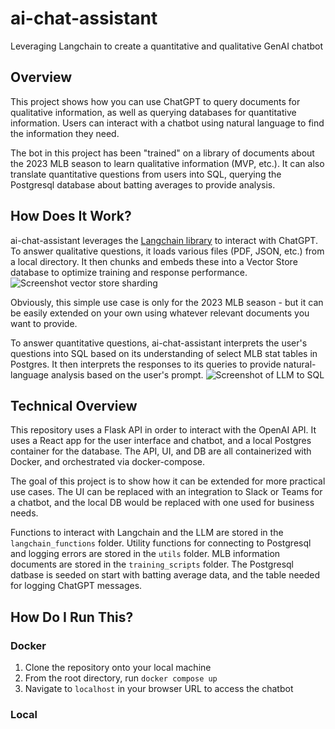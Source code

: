 # ai-chat-assistant
Leveraging Langchain to create a quantitative and qualitative GenAI chatbot

## Overview
This project shows how you can use ChatGPT to query documents for qualitative information, as well as querying databases for quantitative information. Users can interact with a chatbot using natural language to find the information they need.

The bot in this project has been "trained" on a library of documents about the 2023 MLB season to learn qualitative information (MVP, etc.). It can also translate quantitative questions from users into SQL, querying the Postgresql database about batting averages to provide analysis.

## How Does It Work?
ai-chat-assistant leverages the [Langchain library](https://www.langchain.com) to interact with ChatGPT. To answer qualitative questions, it loads various files (PDF, JSON, etc.) from a local directory. It then chunks and embeds these into a Vector Store database to optimize training and response performance.
![Screenshot vector store sharding](https://python.langchain.com/assets/images/vector_stores-9dc1ecb68c4cb446df110764c9cc07e0.jpg)

Obviously, this simple use case is only for the 2023 MLB season - but it can be easily extended on your own using whatever relevant documents you want to provide.

To answer quantitative questions, ai-chat-assistant interprets the user's questions into SQL based on its understanding of select MLB stat tables in Postgres. It then interprets the responses to its queries to provide natural-language analysis based on the user's prompt.
![Screenshot of LLM to SQL](https://python.langchain.com/assets/images/sql_usecase-d432701261f05ab69b38576093718cf3.png)

## Technical Overview
This repository uses a Flask API in order to interact with the OpenAI API. It uses a React app for the user interface and chatbot, and a local Postgres container for the database. The API, UI, and DB are all containerized with Docker, and orchestrated via docker-compose.

The goal of this project is to show how it can be extended for more practical use cases. The UI can be replaced with an integration to Slack or Teams for a chatbot, and the local DB would be replaced with one used for business needs.

Functions to interact with Langchain and the LLM are stored in the `langchain_functions` folder. Utility functions for connecting to Postgresql and logging errors are stored in the `utils` folder. MLB information documents are stored in the `training_scripts` folder. The Postgresql datbase is seeded on start with batting average data, and the table needed for logging ChatGPT messages.

## How Do I Run This?
### Docker
1. Clone the repository onto your local machine
2. From the root directory, run `docker compose up`
3. Navigate to `localhost` in your browser URL to access the chatbot

### Local